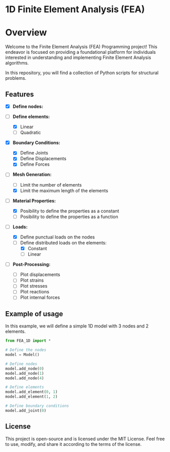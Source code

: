1D Finite Element Analysis (FEA)
===============================

# Overview
Welcome to the Finite Element Analysis (FEA)
Programming project! This endeavor is focused on providing a
foundational platform for individuals interested in understanding
and implementing Finite Element Analysis algorithms.

In this repository, you will find a collection of Python scripts for 
structural problems.

## Features
- [x] **Define nodes:**

- [ ] **Define elements:**
  - [x] Linear
  - [ ] Quadratic

- [x] **Boundary Conditions:**
    - [x] Define Joints
    - [x] Define Displacements
    - [x] Define Forces

- [ ] **Mesh Generation:**
  - [ ] Limit the number of elements
  - [x] Limit the maximum length of the elements

- [ ] **Material Properties:**
  - [x] Posibility to define the properties as a constant
  - [ ] Posibility to define the properties as a function

- [ ] **Loads:**
  - [x] Define punctual loads on the nodes
  - [ ] Define distributed loads on the elements:
    - [x] Constant
    - [ ] Linear

- [ ] **Post-Processing:**
  - [ ] Plot displacements
  - [ ] Plot strains
  - [ ] Plot stresses
  - [ ] Plot reactions
  - [ ] Plot internal forces

## Example of usage
In this example, we will define a simple 1D model with 3 nodes and 2 elements.
```python
from FEA_1D import *

# Define the nodes
model = Model()

# Define nodes
model.add_node(0)
model.add_node(1)
model.add_node(4)

# Define elements
model.add_element(0, 1)
model.add_element(1, 2)

# Define boundary conditions
model.add_joint(0)

```



## License
This project is open-source and is licensed under the MIT License.
Feel free to use, modify, and share it according to the terms of the license.
